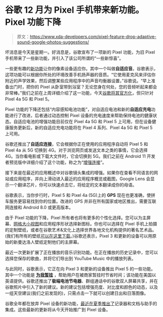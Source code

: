# 谷歌 12 月为 Pixel 手机带来新功能。Pixel 功能下降

> 原文：<https://www.xda-developers.com/pixel-feature-drop-adaptive-sound-google-photos-suggestions/>

坏消息是今天是星期一。好消息是，谷歌宣布了一项新的 Pixel 功能，为旧 Pixel 手机带来了一些新功能，并引入了该公司所谓的“一些新惊喜”。

一些更有趣的[新功能](https://www.blog.google/products/pixel/december-feature-drop/)让你的像素设备适应你。其中一个叫做**自适应音**。谷歌表示，这项功能可以根据你所处的环境改善手机扬声器的音质。“它使用麦克风来评估你附近的声学效果，然后调整某些应用程序中的声音均衡器设置，”谷歌说。“早上准备出门时，把你的 Pixel 从卧室带到浴室？无论您身在何处，您的音频听起来都会非常棒。”我们之前在上周详细介绍了这一功能，今天[谷歌将其官方化](https://www.xda-developers.com/adaptive-sound-automatic-speaker-eq-google-pixel-5/)，但只针对 Pixel 4a 5G 和 Pixel 5。

Pixel 功能的下降还包括“内容感知电池功能”，对自适应电池和新的**自适应充电**功能进行了改进，后者通过动态控制 Pixel 设备的充电速度来帮助保持电池的健康状态。自适应电池的增强功能目前仅在 Pixel 4a 5G 和 Pixel 5 上可用，但在设备健康服务更新后，新的自适应充电功能将在 Pixel 4 系列、Pixel 4a 5G 和 Pixel 5 上可用。

谷歌还推出了**自适应连接**，它会根据你正在使用的应用程序自动将 Pixel 5 和 Pixel 4a 从 5G 切换到 4G。对于浏览网页或发送文本之类的事情，它会选择 4G。当你看电影或下载大文件时，它会切换到 5G。我们之前在 Android 11 开发者预览版中详细介绍了这个功能，称之为“[增强连接](https://www.xda-developers.com/hidden-changes-android-11-source-code/#twitter-widget-0:~:text=What%20is%20enhanced%20connectivity%3F)”。

接下来是在最近的应用概述中对谷歌镜头集成的增强。如果你在查看不同语言的网站或应用程序，并向上滑动进入最近的应用程序概览或截图，Google Lens 会显示一个翻译芯片，你可以快速点击它，将给定的文本翻译成你的母语。

谷歌表示，当你步行时，Pixel 5 和 Pixel 4a (5G)上的 **GPS** 现在也更准确，使拼车服务更容易找到你的位置。改进的 GPS 并非在所有国家或地区推出，需要互联网连接和 Android 8.0 或更高版本。

由于 Pixel 功能的下降，Pixel 所有者也将有更多的个性化选择。您可以为主屏幕、[网格大小视图](https://www.xda-developers.com/download-pixel-launcher-google-pixel-5-adds-grid-size-options/)和应用程序形状选择新图标。你也可以选择在 Pixel 手机上拍摄的定制壁纸，或者在谷歌艺术&文化上选择世界各地文化机构提供的著名艺术品。(我们有所有的壁纸[可以在这里下载](https://www.xda-developers.com/download-google-pixel-5-wallpapers/)。)谷歌还表示，Pixel 3 和更新的设备可以用原始的新曼达洛人壁纸定制他们的主屏幕。

最近一次更新扩展了正在播放的音乐识别功能。在正在播放的历史记录中，您可以选择您保存的歌曲，并将它们导出到 YouTube Music 中的播放列表。

与此同时，谷歌表示，它正在向 Pixel 3 和更新的设备推出 Pixel 5 的一些功能。其中一个功能是 [**为我暂挂**](https://www.xda-developers.com/hold-for-me-google-pixel-5-pixel-4a-5g-google-assistant-wait-line-for-you/) ，帮助用户在被商家暂挂时节省时间；该功能在美国以英语提供。谷歌还推出了**极端电池节电器**、群组通话中的谷歌双人屏幕共享，并在谷歌照片中引入了新的建议。新的建议包括增强亮度、对比度和颜色的动态，以及一组天空建议(我们之前发现的)，只需点击一下就可以创建日出和日落图像。

谷歌全年都在放弃 Pixel 设备的新功能，[最近在夏季推出了](https://www.xda-developers.com/google-pixel-drop-june-2020-adaptive-battery-safety-check/)记录器和文档与助手的集成。这些最新的更新将从今天开始推广到 Pixel 设备。